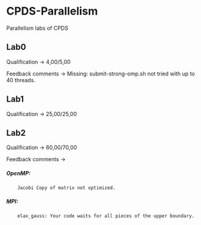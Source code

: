 # CPDS-Parallelism
Parallelism labs of CPDS

## Lab0

Qualification -> 4,00/5,00

Feedback comments -> Missing: submit-strong-omp.sh not tried with up to 40 threads.

## Lab1

Qualification -> 25,00/25,00

## Lab2

Qualification -> 60,00/70,00

Feedback comments ->
##### OpenMP:
        Jacobi Copy of matrix not optimized.
##### MPI:
        elax_gauss: Your code waits for all pieces of the upper boundary.
